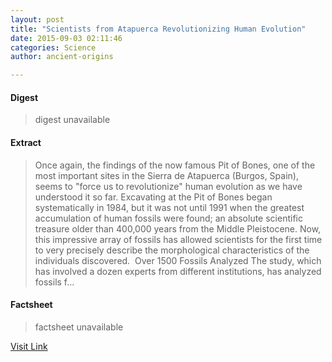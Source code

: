 ```yaml
---
layout: post
title: "Scientists from Atapuerca Revolutionizing Human Evolution"
date: 2015-09-03 02:11:46
categories: Science
author: ancient-origins

---
```



#### Digest
>digest unavailable

#### Extract
>Once again, the findings of the now famous Pit of Bones, one of the most important sites in the Sierra de Atapuerca (Burgos, Spain), seems to "force us to revolutionize" human evolution as we have understood it so far. Excavating at the Pit of Bones began systematically in 1984, but it was not until 1991 when the greatest accumulation of human fossils were found; an absolute scientific treasure older than 400,000 years from the Middle Pleistocene. Now, this impressive array of fossils has allowed scientists for the first time to very precisely describe the morphological characteristics of the individuals discovered.  Over 1500 Fossils Analyzed The study, which has involved a dozen experts from different institutions, has analyzed fossils f...

#### Factsheet
>factsheet unavailable

[Visit Link](http://www.ancient-origins.net/news-evolution-human-origins/scientists-atapuerca-revolutionizing-human-evolution-003737)


